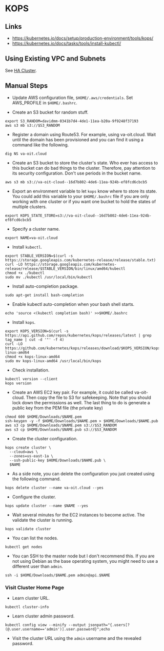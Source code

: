 # KOPS

## Links

* https://kubernetes.io/docs/setup/production-environment/tools/kops/
* https://kubernetes.io/docs/tasks/tools/install-kubectl/

## Using Existing VPC and Subnets

See [HA Cluster](docs/create-ha-cluster.md).

## Manual Steps

* Update AWS configuration file, `$HOME/.aws/credentials`. Set AWS_PROFILE in `$HOME/.bashrc`.

* Create an S3 bucket for random stuff.

```
export S3_RANDOM=davidmm-0341b7d4-4de1-11ea-b20a-9f9248f37193
aws s3 mb s3://$S3_RANDOM
```

* Register a domain using Route53. For example, using va-oit.cloud. Wait until the domain has been provisioned and you can find it using a command like the following.

```
dig NS va-oit.cloud
```

* Create an S3 bucket to store the cluster's state. Who ever has access to this bucket can do bad things to the cluster. Therefore, pay attention to its security configuration. Don't use periods in the bucket name.

```
aws s3 mb s3://va-oit-cloud--16d7b802-4de6-11ea-924b-ef8fcd6cbcb5
```

* Export an environment variable to let `kops` know where to store its state. You could add this variable to your `$HOME/.bashrc` file if you are only working with one cluster or if you want one bucket to hold the states of multiple clusters.

```
export KOPS_STATE_STORE=s3://va-oit-cloud--16d7b802-4de6-11ea-924b-ef8fcd6cbcb5
```

* Specify a cluster name.

```
export NAME=va-oit.cloud
```

* Install `kubectl`.

```
export STABLE_VERSION=$(curl -s https://storage.googleapis.com/kubernetes-release/release/stable.txt)
curl -LO https://storage.googleapis.com/kubernetes-release/release/$STABLE_VERSION/bin/linux/amd64/kubectl
chmod +x ./kubectl
sudo mv ./kubectl /usr/local/bin/kubectl
```

* Install auto-completion package.

```
sudo apt-get install bash-completion
```

* Enable kubectl auto-completion when your bash shell starts.

```
echo 'source <(kubectl completion bash)' >>$HOME/.bashrc
```

* Install `kops`.

```
export KOPS_VERSION=$(curl -s https://api.github.com/repos/kubernetes/kops/releases/latest | grep tag_name | cut -d '"' -f 4)
curl -LO https://github.com/kubernetes/kops/releases/download/$KOPS_VERSION/kops-linux-amd64
chmod +x kops-linux-amd64
sudo mv kops-linux-amd64 /usr/local/bin/kops
```

* Check installation.

```
kubectl version --client
kops version
```

* Create an AWS EC2 key pair. For example, it could be called va-oit-cloud. Then copy the file to S3 for safekeeping. Note that you should lock down the permissions as well. The last thing to do is generate a public key from the PEM file (the private key)

```
chmod 600 $HOME/Downloads/$NAME.pem
ssh-keygen -y -f $HOME/Downloads/$NAME.pem > $HOME/Downloads/$NAME.pub
aws s3 cp $HOME/Downloads/$NAME.pem s3://$S3_RANDOM
aws s3 cp $HOME/Downloads/$NAME.pub s3://$S3_RANDOM
```

* Create the cluster configuration.

```
kops create cluster \
  --cloud=aws \
  --zones=us-east-1a \
  --ssh-public-key $HOME/Downloads/$NAME.pub \
  $NAME
```

* As a side note, you can delete the configuration you just created using the following command.

```
kops delete cluster --name va-oit.cloud --yes
```

* Configure the cluster.

```
kops update cluster --name $NAME --yes
```

* Wait several minutes for the EC2 instances to become active. The validate the cluster is running.

```
kops validate cluster
```

* You can list the nodes.

```
kubectl get nodes
```

* You can SSH to the master node but I don't recommend this. If you are not using Debian as the base operating system, you might need to use a different user than `admin`.

```
ssh -i $HOME/Downloads/$NAME.pem admin@api.$NAME
```

### Visit Cluster Home Page

* Learn cluster URL.

```
kubectl cluster-info
```

* Learn cluster admin password.

```
kubectl config view --minify --output jsonpath="{.users[?(@.user.username=='admin')].user.password}";echo
```

* Visit the cluster URL using the `admin` username and the revealed password.
